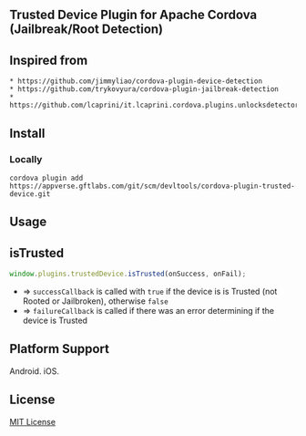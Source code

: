 ## Trusted Device Plugin for Apache Cordova (Jailbreak/Root Detection)

## Inspired from 

    * https://github.com/jimmyliao/cordova-plugin-device-detection
    * https://github.com/trykovyura/cordova-plugin-jailbreak-detection
    * https://github.com/lcaprini/it.lcaprini.cordova.plugins.unlocksdetector

## Install

### Locally

```
cordova plugin add https://appverse.gftlabs.com/git/scm/devltools/cordova-plugin-trusted-device.git
```

## Usage

## isTrusted
```js
window.plugins.trustedDevice.isTrusted(onSuccess, onFail);
```

- => `successCallback` is called with `true` if the device is is Trusted (not Rooted or Jailbroken), otherwise `false`
- => `failureCallback` is called if there was an error determining if the device is Trusted

## Platform Support

Android.
iOS.

## License

[MIT License](http://ilee.mit-license.org)
